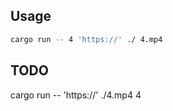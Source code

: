
## Usage

```bash
cargo run -- 4 'https://' ./ 4.mp4

```

## TODO


cargo run -- 'https://' ./4.mp4 4
